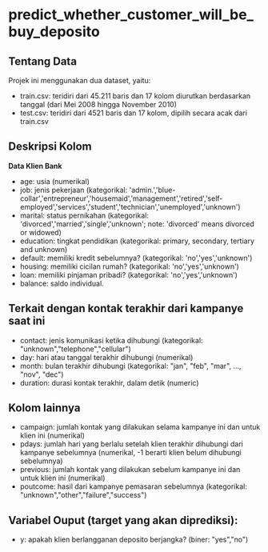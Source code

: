 # predict_whether_customer_will_be_buy_deposito
## Tentang Data

Projek ini menggunakan dua dataset, yaitu:

- train.csv: teridiri dari 45.211 baris dan 17 kolom diurutkan berdasarkan tanggal (dari Mei 2008 hingga November 2010)
- test.csv: teridiri dari 4521 baris dan 17 kolom, dipilih secara acak dari train.csv

##  Deskripsi Kolom
**Data Klien Bank**
- age: usia (numerikal)
- job: jenis pekerjaan (kategorikal: 'admin.','blue-collar','entrepreneur','housemaid','management','retired','self-employed','services','student','technician','unemployed','unknown')
- marital: status pernikahan (kategorikal: 'divorced','married','single','unknown'; note: 'divorced' means divorced or widowed)
- education: tingkat pendidikan (kategorikal: primary, secondary, tertiary and unknown)
- default: memiliki kredit sebelumnya? (kategorikal: 'no','yes','unknown')
- housing: memiliki cicilan rumah? (kategorikal: 'no','yes','unknown')
- loan: memiliki pinjaman pribadi? (kategorikal: 'no','yes','unknown')
- balance: saldo individual.

## Terkait dengan kontak terakhir dari kampanye saat ini
- contact: jenis komunikasi ketika dihubungi (kategorikal: "unknown","telephone","cellular")
- day: hari atau tanggal terakhir dihubungi (numerikal)
- month: bulan terakhir dihubungi (kategorikal: "jan", "feb", "mar", …, "nov", "dec")
- duration: durasi kontak terakhir, dalam detik (numeric)

## Kolom lainnya
- campaign: jumlah kontak yang dilakukan selama kampanye ini dan untuk klien ini (numerikal)
- pdays: jumlah hari yang berlalu setelah klien terakhir dihubungi dari kampanye sebelumnya (numerikal, -1 berarti klien belum dihubungi sebelumnya)
- previous: jumlah kontak yang dilakukan sebelum kampanye ini dan untuk klien ini (numerikal)
- poutcome: hasil dari kampanye pemasaran sebelumnya (kategorikal: "unknown","other","failure","success")

## Variabel Ouput (target yang akan diprediksi):
- y: apakah klien berlangganan deposito berjangka? (biner: "yes","no")
